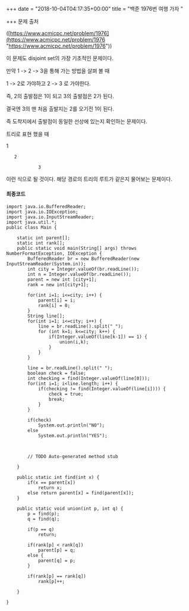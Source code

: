 +++
date = "2018-10-04T04:17:35+00:00"
title = "백준 1976번 여행 가자 "

+++
문제 출처

([https://www.acmicpc.net/problem/1976](https://www.acmicpc.net/problem/1976 "https://www.acmicpc.net/problem/1976"))

이 문제도 disjoint set의 가장 기초적인 문제이다.

만약 1 -> 2 -> 3을 통해 가는 방법을 살펴 볼 때

1 -> 2로 가야하고 2 -> 3 로 가야한다.

즉, 2의 출발점은 1이 되고 3의 출발점은 2가 된다.

결국엔 3의 맨 처음 출발지는 2를 오기전 1이 된다.

즉 도착지에서 출발점이 동일한 선상에 있는지 확인하는 문제이다.

트리로 표현 했을 때

1

       2

                3

이런 식으로 될 것이다. 해당 경로의 트리의 루트가 같은지 물어보는 문제이다.

#### 최종코드

    import java.io.BufferedReader;
    import java.io.IOException;
    import java.io.InputStreamReader;
    import java.util.*;
    public class Main {
    
    	static int parent[];
    	static int rank[];
    	public static void main(String[] args) throws NumberFormatException, IOException {
    		BufferedReader br = new BufferedReader(new InputStreamReader(System.in));
    		int city = Integer.valueOf(br.readLine());
    		int n = Integer.valueOf(br.readLine());
    		parent = new int [city+1];
    		rank = new int[city+1];
    		
    		for(int i=1; i<=city; i++) {
    			parent[i] = i;
    			rank[i] = 0;
    		}
    		String line[];
    		for(int i=1; i<=city; i++) {
    			line = br.readLine().split(" ");
    			for (int k=1; k<=city; k++) {
    				if(Integer.valueOf(line[k-1]) == 1) {
    					union(i,k);
    				}
    			}
    		}
    		
    		line = br.readLine().split(" ");
    		boolean check = false;
    		int checking = find(Integer.valueOf(line[0]));
    		for(int i=1; i<line.length; i++) {
    			if(checking != find(Integer.valueOf(line[i]))) {
    				check = true; 
    				break;
    			}
    		}
    		
    		if(check)
    			System.out.println("NO");
    		else
    			System.out.println("YES");
    		
    		
    		
    		// TODO Auto-generated method stub
    
    	}
    	
    	public static int find(int x) {
    		if(x == parent[x])
    			return x;
    		else return parent[x] = find(parent[x]);
    	}
    	
    	public static void union(int p, int q) {
    		p = find(p);
    		q = find(q);
    		
    		if(p == q)
    			return;
    		
    		if(rank[p] < rank[q])
    			parent[p] = q;
    		else {
    			parent[q] = p;
    		}
    		
    		if(rank[p] == rank[q])
    			rank[p]++;
    		
    	}
    
    }